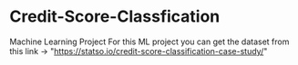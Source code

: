 # Credit-Score-Classfication
Machine Learning Project
For this ML project you can get the dataset from this link -> "https://statso.io/credit-score-classification-case-study/"
